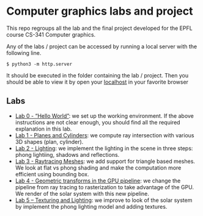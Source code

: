 # Computer graphics labs and project

This repo regroups all the lab and the final project developed for the EPFL course CS-341 Computer graphics.

Any of the labs / project can be accessed by running a local server with the following line. 

```
$ python3 -m http.server
```

It should be executed in the folder containing the lab / project. Then you should be able to view it by open your [localhost](http://localhost:8000/index.html) in your favorite browser

## Labs

* [Lab 0 - “Hello World”](./icg_exercise_0): we set up the working environment. If the above instructions are not clear enough, you should find all the required explanation in this lab.
* [Lab 1 - Planes and Cylinders](./icg_exercise_1): we compute ray intersection with various 3D shapes (plan, cylinder).
* [Lab 2 - Lighting](./icg_exercise_2): we implement the lighting in the scene in three steps: phong lightiing, shadows and reflections.
* [Lab 3 - Raytracing Meshes](./icg_exercise_3): we add support for triangle based meshes. We look at flat vs phong shading and make the computation more efficient using bounding box.
* [Lab 4 - Geometric transforms in the GPU pipeline](./icg_exercise_4): we change the pipeline from ray tracing to rasterization to take advantage of the GPU. We render of the solar system with this new pipeline.
* [Lab 5 – Texturing and Lighting](./icg_exercise_5): we improve to look of the solar system by implement the phong lighting model and adding textures.

